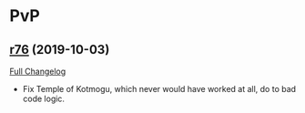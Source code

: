 # <DBM> PvP

## [r76](https://github.com/DeadlyBossMods/DBM-PvP/tree/r76) (2019-10-03)
[Full Changelog](https://github.com/DeadlyBossMods/DBM-PvP/compare/r75...r76)

- Fix Temple of Kotmogu, which never would have worked at all, do to bad code logic.  
